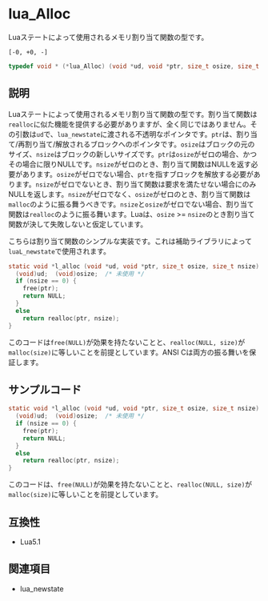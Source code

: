 # lua_Alloc

Luaステートによって使用されるメモリ割り当て関数の型です。

`[-0, +0, -]`

```c
typedef void * (*lua_Alloc) (void *ud, void *ptr, size_t osize, size_t nsize);
```

## 説明

Luaステートによって使用されるメモリ割り当て関数の型です。割り当て関数は`realloc`に似た機能を提供する必要がありますが、全く同じではありません。その引数は`ud`で、`lua_newstate`に渡される不透明なポインタです。`ptr`は、割り当て/再割り当て/解放されるブロックへのポインタです。`osize`はブロックの元のサイズ、`nsize`はブロックの新しいサイズです。`ptr`は`osize`がゼロの場合、かつその場合に限りNULLです。`nsize`がゼロのとき、割り当て関数はNULLを返す必要があります。`osize`がゼロでない場合、`ptr`を指すブロックを解放する必要があります。`nsize`がゼロでないとき、割り当て関数は要求を満たせない場合にのみNULLを返します。`nsize`がゼロでなく、`osize`がゼロのとき、割り当て関数は`malloc`のように振る舞うべきです。`nsize`と`osize`がゼロでない場合、割り当て関数は`realloc`のように振る舞います。Luaは、`osize` >= `nsize`のとき割り当て関数が決して失敗しないと仮定しています。

こちらは割り当て関数のシンプルな実装です。これは補助ライブラリによって`luaL_newstate`で使用されます。

```c
static void *l_alloc (void *ud, void *ptr, size_t osize, size_t nsize) {
  (void)ud;  (void)osize;  /* 未使用 */
  if (nsize == 0) {
    free(ptr);
    return NULL;
  }
  else
    return realloc(ptr, nsize);
}
```

このコードは`free(NULL)`が効果を持たないことと、`realloc(NULL, size)`が`malloc(size)`に等しいことを前提としています。ANSI Cは両方の振る舞いを保証します。

## サンプルコード

```c
static void *l_alloc (void *ud, void *ptr, size_t osize, size_t nsize) {
  (void)ud;  (void)osize;  /* 未使用 */
  if (nsize == 0) {
    free(ptr);
    return NULL;
  }
  else
    return realloc(ptr, nsize);
}
```

このコードは、`free(NULL)`が効果を持たないことと、`realloc(NULL, size)`が`malloc(size)`に等しいことを前提としています。

## 互換性

- Lua5.1

## 関連項目

- lua_newstate